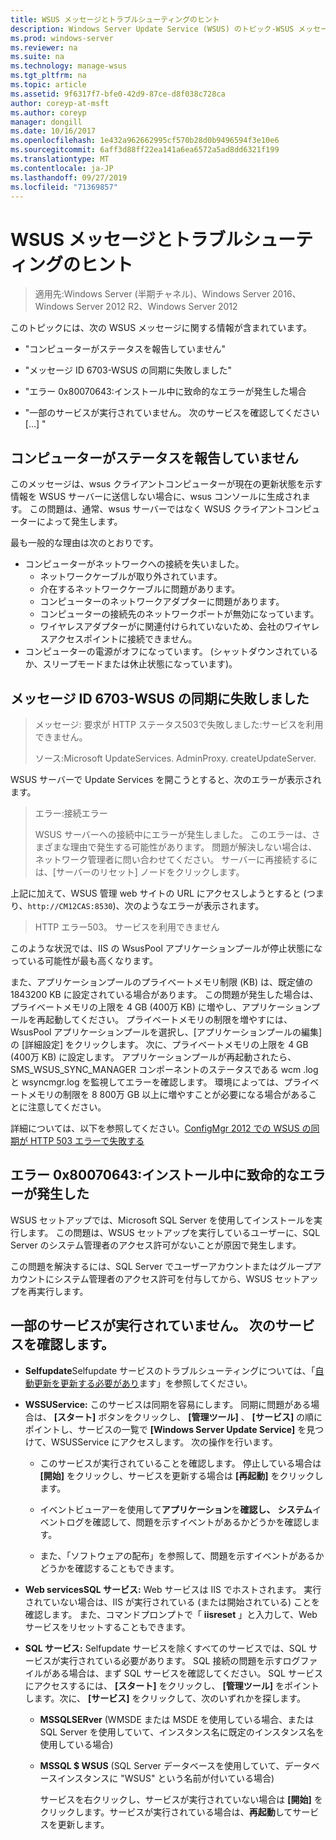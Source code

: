 ```yaml
---
title: WSUS メッセージとトラブルシューティングのヒント
description: Windows Server Update Service (WSUS) のトピック-WSUS メッセージを使用したトラブルシューティング
ms.prod: windows-server
ms.reviewer: na
ms.suite: na
ms.technology: manage-wsus
ms.tgt_pltfrm: na
ms.topic: article
ms.assetid: 9f6317f7-bfe0-42d9-87ce-d8f038c728ca
author: coreyp-at-msft
ms.author: coreyp
manager: dongill
ms.date: 10/16/2017
ms.openlocfilehash: 1e432a962662995cf570b28d0b9496594f3e10e6
ms.sourcegitcommit: 6aff3d88ff22ea141a6ea6572a5ad8dd6321f199
ms.translationtype: MT
ms.contentlocale: ja-JP
ms.lasthandoff: 09/27/2019
ms.locfileid: "71369857"
---
```

# <a name="wsus-messages-and-troubleshooting-tips"></a>WSUS メッセージとトラブルシューティングのヒント

>適用先:Windows Server (半期チャネル)、Windows Server 2016、Windows Server 2012 R2、Windows Server 2012

このトピックには、次の WSUS メッセージに関する情報が含まれています。

-   "コンピューターがステータスを報告していません"

-   "メッセージ ID 6703-WSUS の同期に失敗しました"

-   "エラー 0x80070643:インストール中に致命的なエラーが発生した場合

-   "一部のサービスが実行されていません。 次のサービスを確認してください [...] "

## <a name="computer-has-not-reported-status"></a>コンピューターがステータスを報告していません
このメッセージは、wsus クライアントコンピューターが現在の更新状態を示す情報を WSUS サーバーに送信しない場合に、wsus コンソールに生成されます。 この問題は、通常、wsus サーバーではなく WSUS クライアントコンピューターによって発生します。

最も一般的な理由は次のとおりです。

-   コンピューターがネットワークへの接続を失いました。
    -   ネットワークケーブルが取り外されています。
    -   介在するネットワークケーブルに問題があります。
    -   コンピューターのネットワークアダプターに問題があります。
    -   コンピューターの接続先のネットワークポートが無効になっています。
    -   ワイヤレスアダプターがに関連付けられていないため、会社のワイヤレスアクセスポイントに接続できません。
-   コンピューターの電源がオフになっています。 (シャットダウンされているか、スリープモードまたは休止状態になっています)。

## <a name="message-id-6703---wsus-synchronization-failed"></a>メッセージ ID 6703-WSUS の同期に失敗しました
> メッセージ: 要求が HTTP ステータス503で失敗しました:サービスを利用できません。
> 
> ソース:Microsoft UpdateServices. AdminProxy. createUpdateServer.

WSUS サーバーで Update Services を開こうとすると、次のエラーが表示されます。

> エラー:接続エラー
> 
> WSUS サーバーへの接続中にエラーが発生しました。 このエラーは、さまざまな理由で発生する可能性があります。 問題が解決しない場合は、ネットワーク管理者に問い合わせてください。 サーバーに再接続するには、[サーバーのリセット] ノードをクリックします。

上記に加えて、WSUS 管理 web サイトの URL にアクセスしようとすると (つまり、`http://CM12CAS:8530`)、次のようなエラーが表示されます。

> HTTP エラー503。 サービスを利用できません

このような状況では、IIS の WsusPool アプリケーションプールが停止状態になっている可能性が最も高くなります。

また、アプリケーションプールのプライベートメモリ制限 (KB) は、既定値の 1843200 KB に設定されている場合があります。 この問題が発生した場合は、プライベートメモリの上限を 4 GB (400万 KB) に増やし、アプリケーションプールを再起動してください。 プライベートメモリの制限を増やすには、WsusPool アプリケーションプールを選択し、[アプリケーションプールの編集] の [詳細設定] をクリックします。 次に、プライベートメモリの上限を 4 GB (400万 KB) に設定します。 アプリケーションプールが再起動されたら、SMS_WSUS_SYNC_MANAGER コンポーネントのステータスである wcm .log と wsyncmgr.log を監視してエラーを確認します。 環境によっては、プライベートメモリの制限を 8 800万 GB 以上に増やすことが必要になる場合があることに注意してください。

詳細については、以下を参照してください。[ConfigMgr 2012 での WSUS の同期が HTTP 503 エラーで失敗する](http://blogs.technet.com/b/sus/archive/2015/03/23/configmgr-2012-support-tip-wsus-sync-fails-with-http-503-errors.aspx)

## <a name="error-0x80070643-fatal-error-during-installation"></a>エラー 0x80070643:インストール中に致命的なエラーが発生した
WSUS セットアップでは、Microsoft SQL Server を使用してインストールを実行します。 この問題は、WSUS セットアップを実行しているユーザーに、SQL Server のシステム管理者のアクセス許可がないことが原因で発生します。

この問題を解決するには、SQL Server でユーザーアカウントまたはグループアカウントにシステム管理者のアクセス許可を付与してから、WSUS セットアップを再実行します。

## <a name="some-services-are-not-running-check-the-following-services"></a>一部のサービスが実行されていません。 次のサービスを確認します。

- **Selfupdate**Selfupdate サービスのトラブルシューティングについては、「[自動更新を更新する必要があり](https://technet.microsoft.com/library/cc708554(v=ws.10).aspx)ます」を参照してください。

- **WSSUService:** このサービスは同期を容易にします。 同期に問題がある場合は、 **[スタート]** ボタンをクリックし、 **[管理ツール]** 、 **[サービス]** の順にポイントし、サービスの一覧で **[Windows Server Update Service]** を見つけて、WSUSService にアクセスします。 次の操作を行います。
    
    -   このサービスが実行されていることを確認します。 停止している場合は **[開始]** をクリックし、サービスを更新する場合は **[再起動]** をクリックします。
    
    -   イベントビューアーを使用して**アプリケーション**を**確認し、** **システム**イベントログを確認して、問題を示すイベントがあるかどうかを確認します。
    
    -   また、「ソフトウェアの配布」を参照して、問題を示すイベントがあるかどうかを確認することもできます。

- **Web servicesSQL サービス:** Web サービスは IIS でホストされます。 実行されていない場合は、IIS が実行されている (または開始されている) ことを確認します。 また、コマンドプロンプトで「 **iisreset** 」と入力して、Web サービスをリセットすることもできます。

- **SQL サービス:** Selfupdate サービスを除くすべてのサービスでは、SQL サービスが実行されている必要があります。 SQL 接続の問題を示すログファイルがある場合は、まず SQL サービスを確認してください。 SQL サービスにアクセスするには、 **[スタート]** をクリックし、 **[管理ツール]** をポイントします。次に、 **[サービス]** をクリックして、次のいずれかを探します。
    
  - **MSSQLSERver** (WMSDE または MSDE を使用している場合、または SQL Server を使用していて、インスタンス名に既定のインスタンス名を使用している場合)
    
  - **MSSQL $ WSUS** (SQL Server データベースを使用していて、データベースインスタンスに "WSUS" という名前が付いている場合)
    
    サービスを右クリックし、サービスが実行されていない場合は **[開始]** をクリックします。サービスが実行されている場合は、**再起動**してサービスを更新します。

